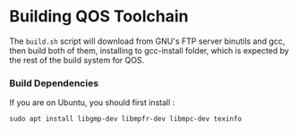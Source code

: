 
# Building QOS Toolchain
The `build.sh` script will download from GNU's FTP server binutils and gcc, then build both of them, installing to gcc-install folder, which is expected by the rest of the build system for QOS.

### Build Dependencies
If you are on Ubuntu, you should first install :
```
sudo apt install libgmp-dev libmpfr-dev libmpc-dev texinfo
```